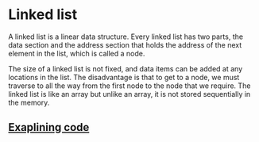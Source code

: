 # Linked list

A linked list is a linear data structure. Every linked list has two parts, the data section and the address section that holds the address of the next element in the list, which is called a node.

The size of a linked list is not fixed, and data items can be added at any locations in the list. The disadvantage is that to get to a node, we must traverse to all the way from the first node to the node that we require. The linked list is like an array but unlike an array, it is not stored sequentially in the memory.

## [Exaplining code](https://www.edureka.co/blog/linked-list-in-c/)
